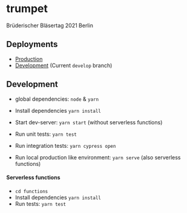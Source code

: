 # trumpet

Brüderischer Bläsertag 2021 Berlin

## Deployments
- [Production](https://blaesertag2021.de)
- [Development](https://develop.blaesertag2021.de) (Current `develop` branch)

## Development
- global dependencies: `node` & `yarn`
- Install dependencies `yarn install`
- Start dev-server: `yarn start` (without serverless functions)
- Run unit tests: `yarn test`
- Run integration tests: `yarn cypress open`

- Run local production like environment: `yarn serve` (also serverless functions) 

#### Serverless functions
- `cd functions`
- Install dependencies `yarn install`
- Run tests: `yarn test`